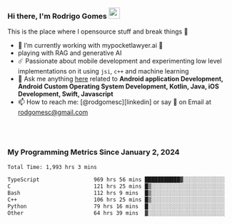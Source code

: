 
### Hi there, I'm Rodrigo Gomes <img src="https://media.giphy.com/media/hvRJCLFzcasrR4ia7z/giphy.gif" width="25px">
This is the place where I opensource stuff and break things 🤣
- 🔭 I’m currently working with mypocketlawyer.ai 💜
- playing with RAG and generative AI
- ☄️ Passionate about mobile development and experimenting low level implementations on it using `jsi`, `c++` and machine learning
- 💬 Ask me anything [here](https://github.com/rodgomesc/rodgomesc/issues) related to <b>Android application Development, Android Custom Operating System Development, Kotlin, Java, iOS Development, Swift, Javascript</b>
- 📫 How to reach me: [@rodgomesc][linkedin] or say 👋 on Email at [rodgomesc@gmail.com](mailto:rodgomesc@gmail.com)


<br/>

<!-- 
<picture>
  <img src="/github-metrics.svg" alt="Metrics">
</picture>
-->

</br>

### My Programming Metrics Since January 2, 2024 


<!--START_SECTION:waka-->

```txt
Total Time: 1,993 hrs 3 mins

TypeScript                 969 hrs 56 mins ███████████▓░░░░░░░░░░░░░   47.14 %
C                          121 hrs 25 mins █▒░░░░░░░░░░░░░░░░░░░░░░░   05.90 %
Bash                       112 hrs 9 mins  █▒░░░░░░░░░░░░░░░░░░░░░░░   05.45 %
C++                        106 hrs 25 mins █▒░░░░░░░░░░░░░░░░░░░░░░░   05.17 %
Python                     79 hrs 16 mins  █░░░░░░░░░░░░░░░░░░░░░░░░   03.85 %
Other                      64 hrs 39 mins  ▓░░░░░░░░░░░░░░░░░░░░░░░░   03.14 %
```

<!--END_SECTION:waka-->
